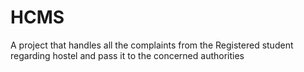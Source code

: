 # HCMS
A project that handles all the complaints from the Registered student regarding hostel and pass it to the concerned authorities
